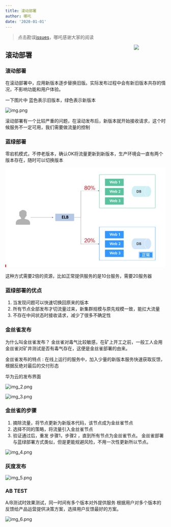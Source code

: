 ```yaml
---
title: 滚动部署
author: 哪吒
date: '2020-01-01'
---
```


> 点击勘误[issues](https://github.com/webVueBlog/JavaPlusDoc/issues)，哪吒感谢大家的阅读

<img align="right" width="100" src="https://cdn.jsdelivr.net/gh/YunYouJun/yun/images/yun-alpha-compressed.png">

## 滚动部署

### 滚动部署

在滚动部署中，应用新版本逐步替换旧版。实际发布过程中会有新旧版本共存的情况，不影响功能和用户体验。

一下图片中 蓝色表示旧版本，绿色表示新版本

![img.png](./img.png)

滚动部署有一个比较严重的问题，在滚动发布后，新版本就开始接收请求，这个时候服务不一定可用，我们需要做流量的控制

### 蓝绿部署

零宕机模式，不停老版本，确认OK将流量更新到新版本，生产环境会一直有两个版本存在，随时可以切换版本


![蓝绿部署](./1.gif)

这种方式需要2倍的资源，比如正常提供服务的是10台服务，需要20服务器

### 蓝绿部署的优点

1. 当发现问题可以快速切换回原来的版本
2. 所有节点全部发布才切流量过来，新集群规模与原先规模一致，能扛大流量
3. 不存在中间状态时接收请求，减少了很多不确定性

### 金丝雀发布

为什么叫金丝雀发布？ 金丝雀对毒气比较敏感，在矿上开工之前，一般工人会用金丝雀对矿井测试是否有毒气存在，这便是金丝雀部署的由来。

金丝雀发布的特点 : 在线上运行的服务中，加入少量的新版本服务快速获取反馈，根据反绝对最后的交付形态

华为云的发布界面

![img_2.png](./img_2.png)

![img_3.png](./img_3.png)

### 金丝雀的步骤

1. 摘除流量，将节点更新为新版本代码，该节点成为金丝雀节点
2. 选择不同的策略，将流量引入金丝雀节点
3. 验证通过后，重发 步骤1，步骤2 ，直到所有节点为金丝雀节点。 金丝雀部署与蓝绿部署方式类似，但是更能规避风险，不用一次性更新所以节点。

![img_4.png](./img_4.png)

### 灰度发布

![img_5.png](./img_5.png)

### AB TEST

A/B测试时效果测试，同一时间有多个版本对外提供服务 根据用户对多个版本的反馈给产品运营提供决策方案，选择用户反馈最好的方案。

![img_6.png](./img_6.png)


